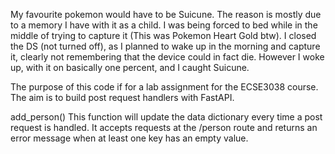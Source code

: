 My favourite pokemon would have to be Suicune. The reason is mostly due to a memory I have with it as a child. I was being forced to bed while in the middle of trying to capture it (This was Pokemon Heart Gold btw). I closed the DS (not turned off), as I planned to wake up in the morning and capture it, clearly not remembering that the device could in fact die. However I woke up, with it on basically one percent, and I caught Suicune.

The purpose of this code if for a lab assignment for the ECSE3038 course. The aim is to build post request handlers with FastAPI.

add_person()
This function will update the data dictionary every time a post request is handled. It accepts requests at the /person route and returns an error message when at least one key has an empty value.